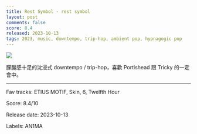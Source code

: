 ```yaml
---
title: Rest Symbol - rest symbol
layout: post
comments: false
score: 8.4
released: 2023-10-13
tags: 2023, music, downtempo, trip-hop, ambient pop, hypnagogic pop
---
```


![](https://f4.bcbits.com/img/a0468385098_10.jpg)

朦朧感十足的沈浸式 downtempo / trip-hop，喜歡 Portishead 跟 Tricky 的一定會中。

---

Fav tracks: ETIUS MOTIF, Skin, 6, Twelfth Hour

Score: 8.4/10

Release date: 2023-10-13

Labels: AN1MA

